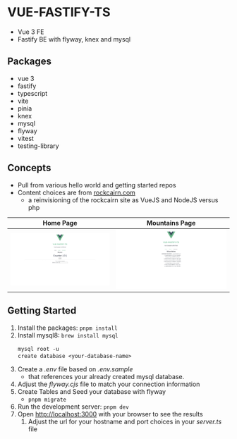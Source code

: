# VUE-FASTIFY-TS

- Vue 3 FE
- Fastify BE with flyway, knex and mysql

## Packages

- vue 3
- fastify
- typescript
- vite
- pinia
- knex
- mysql
- flyway
- vitest
- testing-library

## Concepts

- Pull from various hello world and getting started repos
- Content choices are from [rockcairn.com](http://rockcairn.com)
  - a reinvisioning of the rockcairn site as VueJS and NodeJS versus php

| Home Page                                         | Mountains Page                                          |
| ------------------------------------------------- | ------------------------------------------------------- |
| ![Home Page](/public/documentation/home-page.jpg) | ![Peaks Page](/public/documentation/mountains-page.jpg) |

## Getting Started

1. Install the packages: `pnpm install`
1. Install mysql8: `brew install mysql`
   ```
   mysql root -u
   create database <your-database-name>
   ```
1. Create a _.env_ file based on _.env.sample_
   - that references your already created mysql database.
1. Adjust the _flyway.cjs_ file to match your connection information
1. Create Tables and Seed your database with flyway
   - `pnpm migrate`
1. Run the development server: `pnpm dev`
1. Open [http://localhost:3000](http://localhost:3000) with your browser to see the results
   1. Adjust the url for your hostname and port choices in your _server.ts_ file

